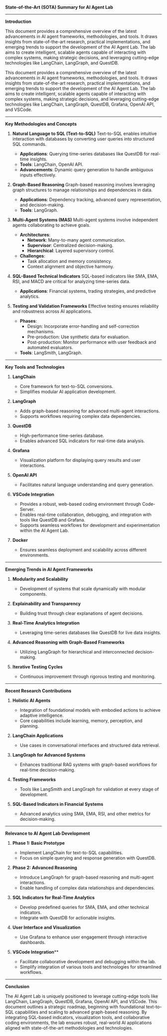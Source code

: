 **State-of-the-Art (SOTA) Summary for AI Agent Lab**

---

**Introduction**

This document provides a comprehensive overview of the latest advancements in AI agent frameworks, methodologies, and tools. It draws insights from state-of-the-art research, practical implementations, and emerging trends to support the development of the AI Agent Lab. The lab aims to create intelligent, scalable agents capable of interacting with complex systems, making strategic decisions, and leveraging cutting-edge technologies like LangChain, LangGraph, and QuestDB.

This document provides a comprehensive overview of the latest advancements in AI agent frameworks, methodologies, and tools. It draws insights from state-of-the-art research, practical implementations, and emerging trends to support the development of the AI Agent Lab. The lab aims to create intelligent, scalable agents capable of interacting with complex systems, making strategic decisions, and leveraging cutting-edge technologies like LangChain, LangGraph, QuestDB, Grafana, OpenAI API, and VSCode.

---

**Key Methodologies and Concepts**

1. **Natural Language to SQL (Text-to-SQL)**
   Text-to-SQL enables intuitive interaction with databases by converting user queries into structured SQL commands.
   - **Applications**: Querying time-series databases like QuestDB for real-time insights.
   - **Tools**: LangChain, OpenAI API.
   - **Advancements**: Dynamic query generation to handle ambiguous inputs effectively.

2. **Graph-Based Reasoning**
   Graph-based reasoning involves leveraging graph structures to manage relationships and dependencies in data.
   - **Applications**: Dependency tracking, advanced query representation, and decision-making.
   - **Tools**: LangGraph.

3. **Multi-Agent Systems (MAS)**
   Multi-agent systems involve independent agents collaborating to achieve goals.
   - **Architectures**:
     - **Network**: Many-to-many agent communication.
     - **Supervisor**: Centralized decision-making.
     - **Hierarchical**: Layered supervisory control.
   - **Challenges**:
     - Task allocation and memory consistency.
     - Context alignment and objective harmony.

4. **SQL-Based Technical Indicators**
   SQL-based indicators like SMA, EMA, RSI, and MACD are critical for analyzing time-series data.
   - **Applications**: Financial systems, trading strategies, and predictive analytics.

5. **Testing and Validation Frameworks**
   Effective testing ensures reliability and robustness across AI applications.
   - **Phases**:
     - Design: Incorporate error-handling and self-correction mechanisms.
     - Pre-production: Use synthetic data for evaluation.
     - Post-production: Monitor performance with user feedback and automated evaluators.
   - **Tools**: LangSmith, LangGraph.

---

**Key Tools and Technologies**

1. **LangChain**
   - Core framework for text-to-SQL conversions.
   - Simplifies modular AI application development.

2. **LangGraph**
   - Adds graph-based reasoning for advanced multi-agent interactions.
   - Supports workflows requiring complex data dependencies.

3. **QuestDB**
   - High-performance time-series database.
   - Enables advanced SQL indicators for real-time data analysis.

4. **Grafana**
   - Visualization platform for displaying query results and user interactions.

5. **OpenAI API**
   - Facilitates natural language understanding and query generation.

6. **VSCode Integration**
   - Provides a robust, web-based coding environment through Code-Server.
   - Enables real-time collaboration, debugging, and integration with tools like QuestDB and Grafana.
   - Supports seamless workflows for development and experimentation within the AI Agent Lab.

7. **Docker**
   - Ensures seamless deployment and scalability across different environments.

---

**Emerging Trends in AI Agent Frameworks**

1. **Modularity and Scalability**
   - Development of systems that scale dynamically with modular components.

2. **Explainability and Transparency**
   - Building trust through clear explanations of agent decisions.

3. **Real-Time Analytics Integration**
   - Leveraging time-series databases like QuestDB for live data insights.

4. **Advanced Reasoning with Graph-Based Frameworks**
   - Utilizing LangGraph for hierarchical and interconnected decision-making.

5. **Iterative Testing Cycles**
   - Continuous improvement through rigorous testing and monitoring.

---

**Recent Research Contributions**

1. **Holistic AI Agents**
   - Integration of foundational models with embodied actions to achieve adaptive intelligence.
   - Core capabilities include learning, memory, perception, and planning.

2. **LangChain Applications**
   - Use cases in conversational interfaces and structured data retrieval.

3. **LangGraph for Advanced Systems**
   - Enhances traditional RAG systems with graph-based workflows for real-time decision-making.

4. **Testing Frameworks**
   - Tools like LangSmith and LangGraph for validation at every stage of development.

5. **SQL-Based Indicators in Financial Systems**
   - Advanced analytics using SMA, EMA, RSI, and other metrics for decision-making.

---

**Relevance to AI Agent Lab Development**

1. **Phase 1: Basic Prototype**
   - Implement LangChain for text-to-SQL capabilities.
   - Focus on simple querying and response generation with QuestDB.

2. **Phase 2: Advanced Reasoning**
   - Introduce LangGraph for graph-based reasoning and multi-agent interactions.
   - Enable handling of complex data relationships and dependencies.

3. **SQL Indicators for Real-Time Analytics**
   - Develop predefined queries for SMA, EMA, and other technical indicators.
   - Integrate with QuestDB for actionable insights.

4. **User Interface and Visualization**
   - Use Grafana to enhance user engagement through interactive dashboards.

5. **VSCode Integration****
   - Facilitate collaborative development and debugging within the lab.
   - Simplify integration of various tools and technologies for streamlined workflows.

---

**Conclusion**

The AI Agent Lab is uniquely positioned to leverage cutting-edge tools like LangChain, LangGraph, QuestDB, Grafana, OpenAI API, and VSCode. This document outlines a strategic roadmap, beginning with foundational text-to-SQL capabilities and scaling to advanced graph-based reasoning. By integrating SQL-based indicators, visualization tools, and collaborative coding environments, the lab ensures robust, real-world AI applications aligned with state-of-the-art methodologies and technologies.


